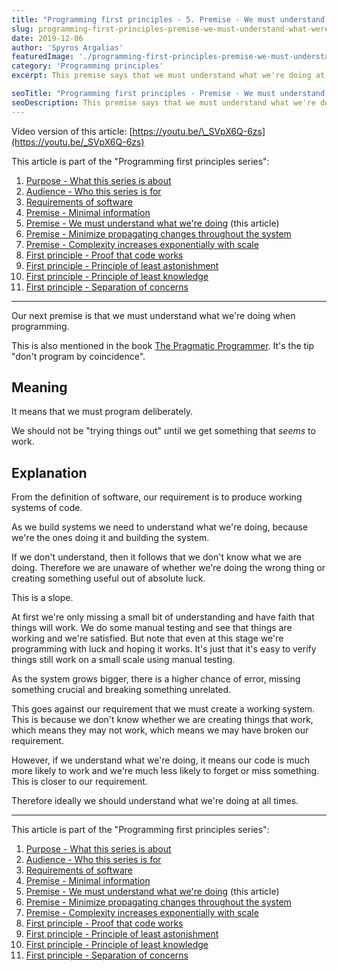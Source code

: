 ```yaml
---
title: "Programming first principles - 5. Premise - We must understand what we're doing"
slug: programming-first-principles-premise-we-must-understand-what-were-doing
date: 2019-12-06
author: 'Spyros Argalias'
featuredImage: './programming-first-principles-premise-we-must-understand-what-were-doing.png'
category: 'Programming principles'
excerpt: This premise says that we must understand what we're doing at all times. We can't program by coincidence until we stumble upon something that works.

seoTitle: "Programming first principles - Premise - We must understand what we're doing"
seoDescription: This premise says that we must understand what we're doing at all times. We can't program by coincidence until we stumble upon something that works.
---
```


Video version of this article: [https://youtu.be/\_SVpX6Q-6zs](https://youtu.be/_SVpX6Q-6zs)

This article is part of the "Programming first principles series":

1. [Purpose - What this series is about](/blog/programming-first-principles-purpose-what-this-series-is-about/)
2. [Audience - Who this series is for](/blog/programming-first-principles-audience-who-this-series-is-for/)
3. [Requirements of software](/blog/programming-first-principles-requirements-of-software/)
4. [Premise - Minimal information](/blog/programming-first-principles-premise-minimal-information/)
5. [Premise - We must understand what we're doing](/blog/programming-first-principles-premise-we-must-understand-what-were-doing/) (this article)
6. [Premise - Minimize propagating changes throughout the system](/blog/programming-first-principles-premise-minimize-propagating-changes/)
7. [Premise - Complexity increases exponentially with scale](/blog/programming-first-principles-premise-complexity-increases-exponentially-with-scale/)
8. [First principle - Proof that code works](/blog/programming-first-principles-first-principle-proof-that-code-works/)
9. [First principle - Principle of least astonishment](/blog/programming-first-principles-first-principle-principle-of-least-astonishment/)
10. [First principle - Principle of least knowledge](/blog/programming-first-principles-first-principle-principle-of-least-knowledge/)
11. [First principle - Separation of concerns](/blog/programming-first-principles-first-principle-separation-of-concerns/)

---

Our next premise is that we must understand what we're doing when programming.

This is also mentioned in the book [The Pragmatic Programmer](https://pragprog.com/book/tpp20/the-pragmatic-programmer-20th-anniversary-edition). It's the tip "don't program by coincidence".

## Meaning

It means that we must program deliberately.

We should not be "trying things out" until we get something that _seems_ to work.

## Explanation

From the definition of software, our requirement is to produce working systems of code.

As we build systems we need to understand what we're doing, because we're the ones doing it and building the system.

If we don't understand, then it follows that we don't know what we are doing. Therefore we are unaware of whether we're doing the wrong thing or creating something useful out of absolute luck.

This is a slope.

At first we're only missing a small bit of understanding and have faith that things will work. We do some manual testing and see that things are working and we're satisfied. But note that even at this stage we're programming with luck and hoping it works. It's just that it's easy to verify things still work on a small scale using manual testing.

As the system grows bigger, there is a higher chance of error, missing something crucial and breaking something unrelated.

This goes against our requirement that we must create a working system. This is because we don't know whether we are creating things that work, which means they may not work, which means we may have broken our requirement.

However, if we understand what we're doing, it means our code is much more likely to work and we're much less likely to forget or miss something. This is closer to our requirement.

Therefore ideally we should understand what we're doing at all times.

---

This article is part of the "Programming first principles series":

1. [Purpose - What this series is about](/blog/programming-first-principles-purpose-what-this-series-is-about/)
2. [Audience - Who this series is for](/blog/programming-first-principles-audience-who-this-series-is-for/)
3. [Requirements of software](/blog/programming-first-principles-requirements-of-software/)
4. [Premise - Minimal information](/blog/programming-first-principles-premise-minimal-information/)
5. [Premise - We must understand what we're doing](/blog/programming-first-principles-premise-we-must-understand-what-were-doing/) (this article)
6. [Premise - Minimize propagating changes throughout the system](/blog/programming-first-principles-premise-minimize-propagating-changes/)
7. [Premise - Complexity increases exponentially with scale](/blog/programming-first-principles-premise-complexity-increases-exponentially-with-scale/)
8. [First principle - Proof that code works](/blog/programming-first-principles-first-principle-proof-that-code-works/)
9. [First principle - Principle of least astonishment](/blog/programming-first-principles-first-principle-principle-of-least-astonishment/)
10. [First principle - Principle of least knowledge](/blog/programming-first-principles-first-principle-principle-of-least-knowledge/)
11. [First principle - Separation of concerns](/blog/programming-first-principles-first-principle-separation-of-concerns/)
